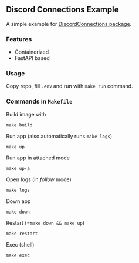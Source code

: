 ## Discord Connections Example
A simple example for [DiscordConnections package](https://github.com/imPDA/DiscordConnections).

### Features
- Containerized
- FastAPI based

### Usage
Copy repo, fill `.env` and run with `make run` command.

### Commands in `Makefile`
Build image with
```shell
make build 
```
Run app (also automatically runs `make logs`)
```shell
make up
```
Run app in attached mode
```shell
make up-a
```
Open logs (in _follow_ mode)
```shell
make logs
```
Down app
```shell
make down
```
Restart (=`make down && make up`)
```shell
make restart
```
Exec (shell)
```shell
make exec
```

